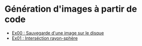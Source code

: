 # Génération d'images à partir de code 

- [Ex00 : Sauvegarde d'une image sur le 
disque](https://github.com/42-septembre-2022/Subjects/tree/main/RayTracer/ex00)
- [Ex01 : Interséction rayon-sphère](https://github.com/42-septembre-2022/Subjects/tree/main/RayTracer/ex01)
